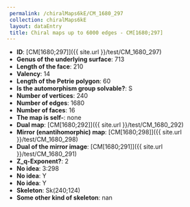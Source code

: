 ```yaml
--- 
 permalink: /chiralMaps6kE/CM_1680_297 
 collection: chiralMaps6kE
 layout: dataEntry
 title: Chiral maps up to 6000 edges - CM[1680;297]
---
```


- **ID**: [CM[1680;297]]({{ site.url }}/test/CM_1680_297)
- **Genus of the underlying surface**: 713
- **Length of the face**: 210
- **Valency**: 14
- **Length of the Petrie polygon**: 60
- **Is the automorphism group solvable?**: S
- **Number of vertices**: 240
- **Number of edges**: 1680
- **Number of faces**: 16
- **The map is self-**: none
- **Dual map**: [CM[1680;292]]({{ site.url }}/test/CM_1680_292)
- **Mirror (enantihomorphic) map**: [CM[1680;298]]({{ site.url }}/test/CM_1680_298)
- **Dual of the mirror image**: [CM[1680;291]]({{ site.url }}/test/CM_1680_291)
- **Z_q-Exponent?**: 2
- **No idea**:  3:298
- **No idea**: Y
- **No idea**: Y
- **Skeleton**: Sk(240;124)
- **Some other kind of skeleton**: nan
